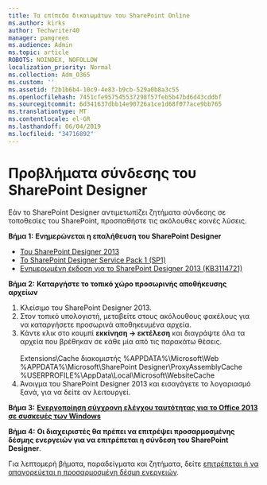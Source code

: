 ```yaml
---
title: Τα επίπεδα δικαιωμάτων του SharePoint Online
ms.author: kirks
author: Techwriter40
manager: pamgreen
ms.audience: Admin
ms.topic: article
ROBOTS: NOINDEX, NOFOLLOW
localization_priority: Normal
ms.collection: Adm_O365
ms.custom: ''
ms.assetid: f2b1b6b4-10c9-4e83-b9cb-529a0b8a3c55
ms.openlocfilehash: 7451cfe957545537298f57feb5b47bd6d43cddbf
ms.sourcegitcommit: 6d341637dbb14e90726a1ce1d68f077ace9bb765
ms.translationtype: MT
ms.contentlocale: el-GR
ms.lasthandoff: 06/04/2019
ms.locfileid: "34716892"
---
```

# <a name="sharepoint-designer-connection-issues"></a>Προβλήματα σύνδεσης του SharePoint Designer 

<p>Εάν το SharePoint Designer αντιμετωπίζει ζητήματα σύνδεσης σε τοποθεσίες του SharePoint, προσπαθήστε τις ακόλουθες κοινές λύσεις.</p> <p><strong>Βήμα 1:</strong> <strong>Ενημερώνεται η επαλήθευση του SharePoint Designer&nbsp; </strong></p> <ul> <li><a href="https://www.microsoft.com/en-us/download/details.aspx?id=35491">Του SharePoint Designer 2013</a></li> <li><a href="https://support.microsoft.com/en-us/help/2817441/description-of-microsoft-sharepoint-designer-2013-service-pack-1-sp1">Το SharePoint Designer Service Pack 1 (SP1)</a></li> <li><a href="https://support.microsoft.com/en-us/help/3114721/august-2-2016-update-for-sharepoint-designer-2013-kb3114721">Ενημερωμένη έκδοση για το SharePoint Designer 2013 (KB3114721)</a></li> </ul> <p><strong>Βήμα 2:</strong> <strong>Καταργήστε το τοπικό χώρο προσωρινής αποθήκευσης αρχείων</strong>&nbsp;</p> <ol> <li style="font-weight: 400;">Κλείσιμο του SharePoint Designer 2013.&nbsp;</li> <li style="font-weight: 400;">Στον τοπικό υπολογιστή, μεταβείτε στους ακόλουθους φακέλους για να καταργήσετε προσωρινά αποθηκευμένα αρχεία.&nbsp;</li> <li style="font-weight: 400;">Κάντε κλικ στο κουμπί <strong>εκκίνηση -&gt; εκτέλεση</strong> και διαγράψτε όλα τα αρχεία που βρέθηκαν σε κάθε μία από τις παρακάτω θέσεις.&nbsp;<br /><br />Extensions\Cache διακομιστής %APPDATA%\Microsoft\Web<br />%APPDATA%\Microsoft\SharePoint Designer\ProxyAssemblyCache<br />%USERPROFILE%\AppData\Local\Microsoft\WebsiteCache</li> <li style="font-weight: 400;">Άνοιγμα του SharePoint Designer 2013 και εισαγάγετε το λογαριασμό ξανά, για να δείτε αν λειτουργεί.</li> </ol> <p><strong>Βήμα 3:</strong> <a href="https://docs.microsoft.com/en-us/office365/admin/security-and-compliance/enable-modern-authentication?redirectSourcePath=%252fen-us%252farticle%252fEnable-Modern-Authentication-for-Office-2013-on-Windows-devices-7dc1c01a-090f-4971-9677-f1b192d6c910&amp;view=o365-worldwide"> <strong>Ενεργοποίηση σύγχρονη ελέγχου ταυτότητας για το Office 2013 σε συσκευές των Windows</strong></a>&nbsp;</p> <p><strong>Βήμα 4:</strong> <strong>Οι διαχειριστές θα πρέπει να επιτρέψει προσαρμοσμένης δέσμης ενεργειών για να επιτρέπεται η σύνδεση του SharePoint Designer</strong>.</p> <p>Για λεπτομερή βήματα, παραδείγματα και ζητήματα, δείτε <a href="https://docs.microsoft.com/en-us/sharepoint/allow-or-prevent-custom-script">επιτρέπεται ή να απαγορεύεται η προσαρμοσμένη δέσμη ενεργειών</a>.&nbsp;</p>


